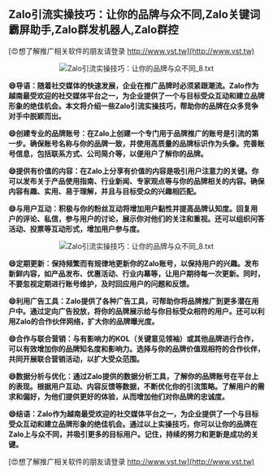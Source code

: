 ## **Zalo引流实操技巧：让你的品牌与众不同,Zalo关键词霸屏助手,Zalo群发机器人,Zalo群控**

[😍想了解推广相关软件的朋友请登录 http://www.vst.tw](http://www.vst.tw)

 <center><img src="https://vst.tw/MP4/tuiguang/png/3.png" alt="Zalo引流实操技巧：让你的品牌与众不同_8.txt"></center>

**😄导语：随着社交媒体的快速发展，企业在推广品牌时必须紧跟潮流。Zalo作为越南最受欢迎的社交媒体平台之一，为企业提供了一个与目标受众互动和建立品牌形象的绝佳机会。本文将介绍一些Zalo引流实操技巧，帮助你的品牌在众多竞争对手中脱颖而出。**

**😄创建专业的品牌账号：在Zalo上创建一个专门用于品牌推广的账号是引流的第一步。确保账号名称与你的品牌一致，并使用高质量的品牌标识作为头像。完善账号信息，包括联系方式、公司简介等，以便用户了解你的品牌。**

**😄提供有价值的内容：在Zalo上分享有价值的内容是吸引用户注意力的关键。你可以发布关于产品使用指南、行业新闻、专家观点等与你的品牌相关的内容。确保内容有趣、实用、易于理解，并且与目标受众的兴趣相匹配。**

**😄与用户互动：积极与你的粉丝互动将增加用户黏性并提高品牌认知度。回复用户的评论、私信，参与用户的讨论，展示你对他们的关注和重视。还可以组织问答活动、投票等互动形式，增加用户参与度。**

 <center><img src="https://vst.tw/MP4/tuiguang/png/5.png" alt="Zalo引流实操技巧：让你的品牌与众不同_8.txt"></center>

**😄定期更新：保持频繁而有规律地更新你的Zalo账号，以保持用户的兴趣。发布新鲜内容，如产品发布、优惠活动、行业内幕等，让用户期待每一次更新。同时，不要忽视定期进行账号维护，及时回应用户的问题和反馈。**

**😄利用广告工具：Zalo提供了各种广告工具，可帮助你将品牌推广到更多潜在用户中。通过定向广告投放，将你的品牌展示给与你目标受众相符的用户。还可以利用Zalo的合作伙伴网络，扩大你的品牌曝光度。**

**😄合作与联合营销：与有影响力的KOL（关键意见领袖）或其他品牌进行合作，可以有效增加你的品牌知名度和影响力。选择与你的品牌价值观相符的合作伙伴，共同开展联合营销活动，以扩大受众范围。**

**😄数据分析与优化：通过Zalo提供的数据分析工具，了解你的品牌账号在平台上的表现。根据用户互动、内容反馈等数据，不断优化你的引流策略。了解用户的需求和偏好，为他们提供更好的体验，从而增加他们对你品牌的忠诚度。**

**😄结语：Zalo作为越南最受欢迎的社交媒体平台之一，为企业提供了一个与目标受众互动和建立品牌形象的绝佳机会。通过以上实操技巧，你可以让你的品牌在Zalo上与众不同，并吸引更多的目标用户。记住，持续的努力和更新是成功的关键。**

[😍想了解推广相关软件的朋友请登录 http://www.vst.tw](http://www.vst.tw)



